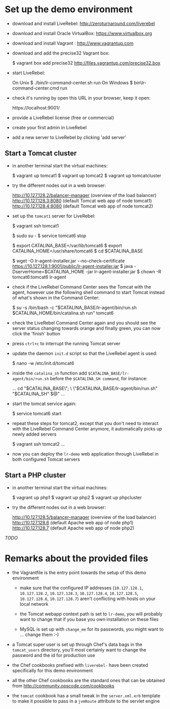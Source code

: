 Set up the demo environment
===========================

* download and install LiveRebel: http://zeroturnaround.com/liverebel
* download and install Oracle VirtualBox: https://www.virtualbox.org
* download and install Vagrant : http://www.vagrantup.com

* download and add the precise32 Vagrant box:

    $ vagrant box add precise32 http://files.vagrantup.com/precise32.box

* start LiveRebel:

    On Unix    $ ./bin/lr-command-center.sh run
    On Windows $ bin\lr-command-center.cmd run

* check it's running by open this URL in your browser, keep it open:

    https://localhost:9001/

* provide a LiveRebel license (free or commercial)

* create your first admin in LiveRebel

* add a new server to LiveRebel by clicking 'add server'

Start a Tomcat cluster
----------------------

* in another terminal start the virtual machines:

    $ vagrant up tomcat1
    $ vagrant up tomcat2
    $ vagrant up tomcatcluster

* try the different nodes out in a web browser:

    http://10.127.128.2/balancer-manager (overview of the load balancer)
    http://10.127.128.3:8080 (default Tomcat web app of node tomcat1)
    http://10.127.128.4:8080 (default Tomcat web app of node tomcat2)

* set up the `tomcat1` server for LiveRebel:

    $ vagrant ssh tomcat1

    $ sudo su -
    $ service tomcat6 stop

    $ export CATALINA_BASE=/var/lib/tomcat6
    $ export CATALINA_HOME=/usr/share/tomcat6
    $ cd $CATALINA_BASE

    $ wget -O lr-agent-installer.jar --no-check-certificate https://10.127.128.1:9001/public/lr-agent-installer.jar
    $ java -DserverHome=$CATALINA_HOME -jar lr-agent-installer.jar
    $ chown -R tomcat6:tomcat6 lr-agent

* check if the LiveRebel Command Center sees the Tomcat with the agent, however
  use the following shell command to start Tomcat instead of what's shown in
  the Command Center:

    $ su -s /bin/bash -c "$CATALINA_BASE/lr-agent/bin/run.sh $CATALINA_HOME/bin/catalina.sh run" tomcat6

* check the LiveRebel Command Center again and you should see the server status
  changing towards orange and finally green, you can now click the 'finish'
  button

* press `ctrl+c` to interrupt the running Tomcat server

* update the daemon `init.d` script so that the LiveRebel agent is used:

    $ nano -w /etc/init.d/tomcat6

* inside the `catalina_sh` function add `$CATALINA_BASE/lr-agent/bin/run.sh`
  before the `$CATALINA_SH command`, for instance:

    ...
    cd \"$CATALINA_BASE\"; \
    \"$CATALINA_BASE/lr-agent/bin/run.sh\" \
    \"$CATALINA_SH\" $@"
    ...

* start the tomcat service again:

    $ service tomcat6 start

* repeat these steps for tomcat2, except that you don't need to interact with
  the LiveRebel Command Center anymore, it automatically picks up newly added
  servers

    $ vagrant ssh tomcat2
    ...

* now you can deploy the `lr-demo` web application through LiveRebel in both
  configured Tomcat servers

Start a PHP cluster
----------------------

* in another terminal start the virtual machines:

    $ vagrant up php1
    $ vagrant up php2
    $ vagrant up phpcluster

* try the different nodes out in a web browser:

    http://10.127.128.5/balancer-manager (overview of the load balancer)
    http://10.127.128.6 (default Apache web app of node php1)
    http://10.127.128.7 (default Apache web app of node php2)

_TODO_

Remarks about the provided files
================================

* the Vagrantfile is the entry point towards the setup of this demo environment

  - make sure that the configured IP addresses (`10.127.128.1`, `10.127.128.2`,
    `10.127.128.3`, `10.127.128.4`, `10.127.128.5`,
    `10.127.128.6`, `10.127.128.7`) aren't conflicting with hosts on your local
    network

  - the Tomcat webapp context path is set to `lr-demo`, you will probably want
    to change that if you base you own installation on these files

  - MySQL is set up with `change_me` for its passwords, you might want
    to ... change them :-)

* a Tomcat super user is set up through Chef's data bags in the `tomcat_users`
  directory, you'll most certainly want to change the password and the id for
  production use

* the Chef cookbooks prefixed with `liverebel-` have been created specifically
  for this demo environment

* all the other Chef cookbooks are the standard ones that can be obtained from
  http://community.opscode.com/cookbooks

* the `tomcat` cookbook has a small tweak in the `server.xml.erb` template to
  make it possible to pass in a `jvmRoute` attribute to the servlet engine

